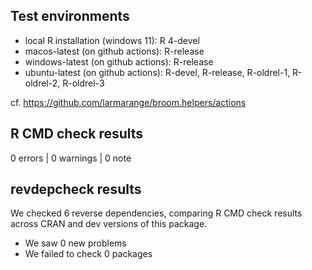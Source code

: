 ## Test environments

* local R installation (windows 11): R 4-devel
* macos-latest (on github actions): R-release
* windows-latest (on github actions): R-release
* ubuntu-latest  (on github actions): R-devel, R-release, R-oldrel-1, R-oldrel-2, R-oldrel-3

cf. https://github.com/larmarange/broom.helpers/actions

## R CMD check results

0 errors | 0 warnings | 0 note

## revdepcheck results

We checked 6 reverse dependencies, comparing R CMD check results across CRAN and dev versions of this package.

 * We saw 0 new problems
 * We failed to check 0 packages
